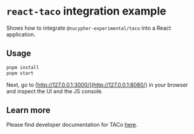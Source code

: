 # `react-taco` integration example

Shows how to integrate `@nucypher-experimental/taco` into a React application.
## Usage

```bash
pnpm install
pnpm start
```

Next, go to [http://127.0.0.1:3000/](http://127.0.0.1:8080/) in your browser and
inspect the UI and the JS console.

## Learn more

Please find developer documentation for
TACo [here](https://docs.taco.build/).
